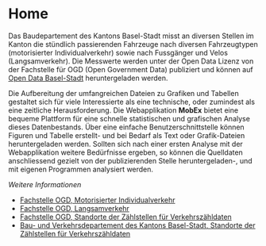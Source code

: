 # Home

Das Baudepartement des Kantons Basel-Stadt misst an diversen Stellen im Kanton die stündlich passierenden Fahrzeuge nach diversen Fahrzeugtypen (motorisierter Individualverkehr) sowie nach Fussgänger und Velos (Langsamverkehr). Die Messwerte werden unter der Open Data Lizenz von der Fachstelle für OGD (Open Government Data) publiziert und können auf [Open Data Basel-Stadt](https://data.bs.ch/pages/home/) heruntergeladen werden. 

Die Aufbereitung der umfangreichen Dateien zu Grafiken und Tabellen gestaltet sich für viele Interessierte als eine technische, oder zumindest als eine zeitliche Herausforderung. Die Webapplikation **MobEx** bietet eine bequeme Plattform für eine schnelle statistischen und grafischen Analyse dieses Datenbestands. Über eine einfache Benutzerschnittstelle können Figuren und Tabelle erstellt- und bei Bedarf als Text oder Grafik-Dateien heruntergeladen werden. Sollten sich nach einer ersten Analyse mit der Webapplikation weitere Bedürfnisse ergeben, so können die Quelldaten anschliessend gezielt von der publizierenden Stelle heruntergeladen-, und mit eigenen Programmen analysiert werden.

*Weitere Informationen*
- [Fachstelle OGD, Motorisierter Individualverkehr](https://data.bs.ch/explore/dataset/100006/table/?sort=datetimefrom)
- [Fachstelle OGD, Langsamverkehr](https://data.bs.ch/explore/dataset/100013/table/?sort=datetimefrom)
- [Fachstelle OGD, Standorte der Zählstellen für Verkehrszähldaten](https://data.bs.ch/explore/dataset/100038/table/?sort=datetimefrom)
- [Bau- und Verkehrsdepartement des Kantons Basel-Stadt, Standorte der Zählstellen für Verkehrszähldaten](https://www.mobilitaet.bs.ch/gesamtverkehr/verkehrskennzahlen/verkehrszaehlung.html)



